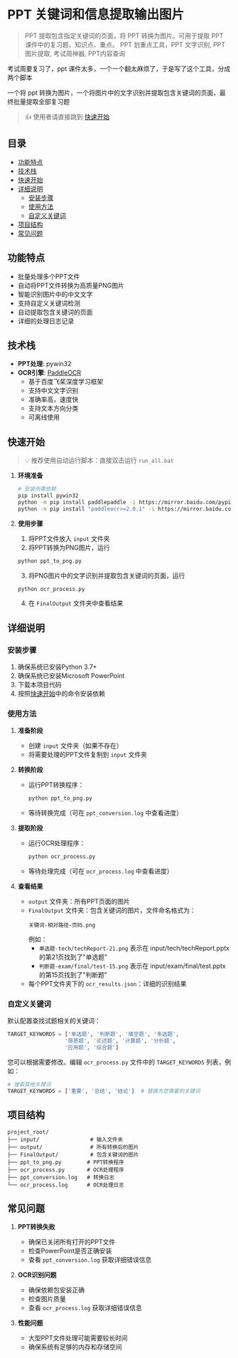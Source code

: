 # PPT 关键词和信息提取输出图片

> PPT 提取包含指定关键词的页面，将 PPT 转换为图片。可用于提取 PPT 课件中的复习题、知识点、重点。
> PPT 划重点工具，PPT 文字识别, PPT 图片提取, 考试周神器, PPT内容查询

考试周要复习了，ppt 课件太多，一个一个翻太麻烦了，于是写了这个工具，分成两个脚本

一个将 ppt 转换为图片，一个将图片中的文字识别并提取包含关键词的页面，最终批量提取全部复习题

> 👍 使用者请直接跳到 [快速开始](#快速开始) 

## 目录
- [功能特点](#功能特点)
- [技术栈](#技术栈)
- [快速开始](#快速开始)
- [详细说明](#详细说明)
    - [安装步骤](#安装步骤)
    - [使用方法](#使用方法)
    - [自定义关键词](#自定义关键词)
- [项目结构](#项目结构)
- [常见问题](#常见问题)

## 功能特点

  - 批量处理多个PPT文件
  - 自动将PPT文件转换为高质量PNG图片
  - 智能识别图片中的中文文字
  - 支持自定义关键词检测
  - 自动提取包含关键词的页面
  - 详细的处理日志记录

## 技术栈

  - **PPT处理**: pywin32
  - **OCR引擎**: [PaddleOCR](https://github.com/PaddlePaddle/PaddleOCR)
    - 基于百度飞桨深度学习框架
    - 支持中文文字识别
    - 准确率高，速度快
    - 支持文本方向分类
    - 可离线使用

## 快速开始

> 💡 推荐使用自动运行脚本：直接双击运行 `run_all.bat`

1. **环境准备**
    ```bash
    # 安装所需依赖
    pip install pywin32
    python -m pip install paddlepaddle -i https://mirror.baidu.com/pypi/simple
    python -m pip install "paddleocr>=2.0.1" -i https://mirror.baidu.com/pypi/simple
    ```

2. **使用步骤**
    1. 将PPT文件放入 `input` 文件夹
    2. 将PPT转换为PNG图片，运行 
    ```python
    python ppt_to_png.py
    ```
    
    3. 将PNG图片中的文字识别并提取包含关键词的页面，运行 
    ```python
    python ocr_process.py
    ```
    4. 在 `FinalOutput` 文件夹中查看结果

## 详细说明

### 安装步骤

  1. 确保系统已安装Python 3.7+
  2. 确保系统已安装Microsoft PowerPoint
  3. 下载本项目代码
  4. 按照[快速开始](#快速开始)中的命令安装依赖

### 使用方法

  1. **准备阶段**
     - 创建 `input` 文件夹（如果不存在）
     - 将需要处理的PPT文件复制到 `input` 文件夹

  2. **转换阶段**
     - 运行PPT转换程序：
       ```bash
       python ppt_to_png.py
       ```
     - 等待转换完成（可在 `ppt_conversion.log` 中查看进度）

  3. **提取阶段**
     - 运行OCR处理程序：
       ```bash
       python ocr_process.py
       ```
     - 等待处理完成（可在 `ocr_process.log` 中查看进度）

  4. **查看结果**
     - `output` 文件夹：所有PPT页面的图片
     - `FinalOutput` 文件夹：包含关键词的图片，文件命名格式为：
       ```
       关键词-相对路径-页码.png
       ```
       例如：
       - `单选题-tech/techReport-21.png` 表示在 input/tech/techReport.pptx 的第21页找到了"单选题"
       - `判断题-exam/final/test-15.png` 表示在 input/exam/final/test.pptx 的第15页找到了"判断题"
     - 每个PPT文件夹下的 `ocr_results.json`：详细的识别结果

### 自定义关键词

  默认配置查找试题相关的关键词：
  ```python
  TARGET_KEYWORDS = ['单选题', '判断题', '填空题', '多选题', 
                    '简答题', '论述题', '计算题', '分析题', 
                    '应用题', '综合题']
  ```

  您可以根据需要修改。编辑 `ocr_process.py` 文件中的 `TARGET_KEYWORDS` 列表，例如：
  ```python
  # 搜索其他关键词
  TARGET_KEYWORDS = ['重要', '总结', '结论']  # 替换为您需要的关键词
  ```

## 项目结构

  ```
  project_root/
  ├── input/                # 输入文件夹
  ├── output/               # 所有转换后的图片
  ├── FinalOutput/          # 包含关键词的图片
  ├── ppt_to_png.py        # PPT转换程序
  ├── ocr_process.py       # OCR处理程序
  ├── ppt_conversion.log   # 转换日志
  └── ocr_process.log      # OCR处理日志
  ```

## 常见问题

  1. **PPT转换失败**
     - 确保已关闭所有打开的PPT文件
     - 检查PowerPoint是否正确安装
     - 查看 `ppt_conversion.log` 获取详细错误信息

  2. **OCR识别问题**
     - 确保依赖包安装正确
     - 检查图片质量
     - 查看 `ocr_process.log` 获取详细错误信息

  3. **性能问题**
     - 大型PPT文件处理可能需要较长时间
     - 确保系统有足够的内存和存储空间
